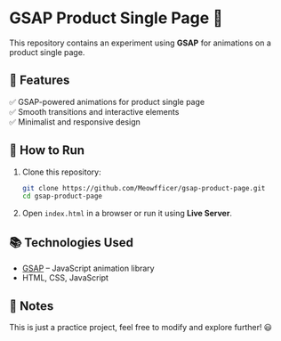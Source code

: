 # GSAP Product Single Page 🚀

This repository contains an experiment using **GSAP** for animations on a product single page.

## 📌 Features
✅ GSAP-powered animations for product single page  
✅ Smooth transitions and interactive elements  
✅ Minimalist and responsive design  

## 🔧 How to Run
1. Clone this repository:
   ```sh
   git clone https://github.com/Meowfficer/gsap-product-page.git
   cd gsap-product-page
   ```
2. Open `index.html` in a browser or run it using **Live Server**.

## 📚 Technologies Used
- [GSAP](https://greensock.com/gsap/) – JavaScript animation library  
- HTML, CSS, JavaScript  

## 📌 Notes
This is just a practice project, feel free to modify and explore further! 😃
